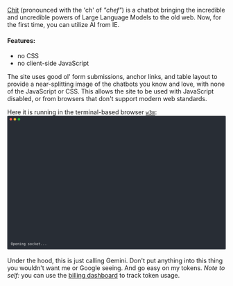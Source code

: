 [Chit](https://chitgpt.netlify.app/) (pronounced with the 'ch' of _"chef"_) is a chatbot bringing the incredible and
uncredible powers of Large Language Models to the old web. Now, for the first time, you can utilize AI from IE.

#### Features:

- no CSS
- no client-side JavaScript


The site uses good ol' form submissions, anchor links, and table layout to provide a near-splitting image of the chatbots
you know and love, with none of the JavaScript or CSS. This allows the site to be used with JavaScript disabled, or
from browsers that don't support modern web standards.

Here it is running in the terminal-based browser [`w3m`](https://en.wikipedia.org/wiki/W3m):
![Screen recording of the chit chatbot running in the terminal-based browser w3m](demo.svg)

Under the hood, this is just calling Gemini. Don't put anything into this thing you wouldn't want me or Google seeing.
And go easy on my tokens. _Note to self:_ you can use the
[billing dashboard](https://aistudio.google.com/usage?project=gen-lang-client-0633390746) to track token usage.
